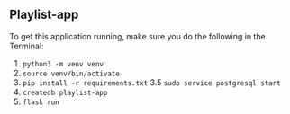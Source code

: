 ## Playlist-app

To get this application running, make sure you do the following in the Terminal:

1. `python3 -m venv venv`
2. `source venv/bin/activate`
3. `pip install -r requirements.txt`
3.5 `sudo service postgresql start`
4. `createdb playlist-app`
5. `flask run`

